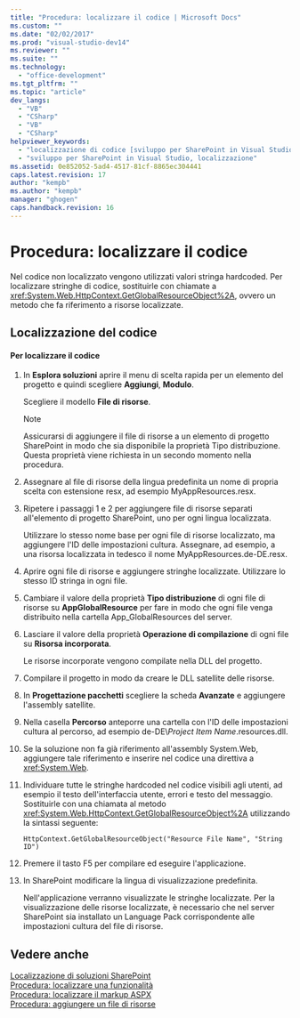 ```yaml
---
title: "Procedura: localizzare il codice | Microsoft Docs"
ms.custom: ""
ms.date: "02/02/2017"
ms.prod: "visual-studio-dev14"
ms.reviewer: ""
ms.suite: ""
ms.technology: 
  - "office-development"
ms.tgt_pltfrm: ""
ms.topic: "article"
dev_langs: 
  - "VB"
  - "CSharp"
  - "VB"
  - "CSharp"
helpviewer_keywords: 
  - "localizzazione di codice [sviluppo per SharePoint in Visual Studio]"
  - "sviluppo per SharePoint in Visual Studio, localizzazione"
ms.assetid: 0e852052-5ad4-4517-81cf-8865ec304441
caps.latest.revision: 17
author: "kempb"
ms.author: "kempb"
manager: "ghogen"
caps.handback.revision: 16
---
```

# Procedura: localizzare il codice
  Nel codice non localizzato vengono utilizzati valori stringa hardcoded.  Per localizzare stringhe di codice, sostituirle con chiamate a <xref:System.Web.HttpContext.GetGlobalResourceObject%2A>, ovvero un metodo che fa riferimento a risorse localizzate.  
  
## Localizzazione del codice  
  
#### Per localizzare il codice  
  
1.  In **Esplora soluzioni** aprire il menu di scelta rapida per un elemento del progetto e quindi scegliere **Aggiungi**, **Modulo**.  
  
     Scegliere il modello **File di risorse**.  
  
    > [!NOTE]  
    >  Assicurarsi di aggiungere il file di risorse a un elemento di progetto SharePoint in modo che sia disponibile la proprietà Tipo distribuzione.  Questa proprietà viene richiesta in un secondo momento nella procedura.  
  
2.  Assegnare al file di risorse della lingua predefinita un nome di propria scelta con estensione resx, ad esempio MyAppResources.resx.  
  
3.  Ripetere i passaggi 1 e 2 per aggiungere file di risorse separati all'elemento di progetto SharePoint, uno per ogni lingua localizzata.  
  
     Utilizzare lo stesso nome base per ogni file di risorse localizzato, ma aggiungere l'ID delle impostazioni cultura.  Assegnare, ad esempio, a una risorsa localizzata in tedesco il nome MyAppResources.de\-DE.resx.  
  
4.  Aprire ogni file di risorse e aggiungere stringhe localizzate.  Utilizzare lo stesso ID stringa in ogni file.  
  
5.  Cambiare il valore della proprietà **Tipo distribuzione** di ogni file di risorse su **AppGlobalResource** per fare in modo che ogni file venga distribuito nella cartella App\_GlobalResources del server.  
  
6.  Lasciare il valore della proprietà **Operazione di compilazione** di ogni file su **Risorsa incorporata**.  
  
     Le risorse incorporate vengono compilate nella DLL del progetto.  
  
7.  Compilare il progetto in modo da creare le DLL satellite delle risorse.  
  
8.  In **Progettazione pacchetti** scegliere la scheda **Avanzate** e aggiungere l'assembly satellite.  
  
9. Nella casella **Percorso** anteporre una cartella con l'ID delle impostazioni cultura al percorso, ad esempio de\-DE\\*Project Item Name*.resources.dll.  
  
10. Se la soluzione non fa già riferimento all'assembly System.Web, aggiungere tale riferimento e inserire nel codice una direttiva a <xref:System.Web>.  
  
11. Individuare tutte le stringhe hardcoded nel codice visibili agli utenti, ad esempio il testo dell'interfaccia utente, errori e testo del messaggio.  Sostituirle con una chiamata al metodo <xref:System.Web.HttpContext.GetGlobalResourceObject%2A> utilizzando la sintassi seguente:  
  
    ```  
    HttpContext.GetGlobalResourceObject("Resource File Name", "String ID")  
    ```  
  
12. Premere il tasto F5 per compilare ed eseguire l'applicazione.  
  
13. In SharePoint modificare la lingua di visualizzazione predefinita.  
  
     Nell'applicazione verranno visualizzate le stringhe localizzate.  Per la visualizzazione delle risorse localizzate, è necessario che nel server SharePoint sia installato un Language Pack corrispondente alle impostazioni cultura del file di risorse.  
  
## Vedere anche  
 [Localizzazione di soluzioni SharePoint](../sharepoint/localizing-sharepoint-solutions.md)   
 [Procedura: localizzare una funzionalità](../sharepoint/how-to-localize-a-feature.md)   
 [Procedura: localizzare il markup ASPX](../sharepoint/how-to-localize-aspx-markup.md)   
 [Procedura: aggiungere un file di risorse](../sharepoint/how-to-add-a-resource-file.md)  
  
  